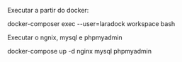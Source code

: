 Executar a partir do docker:

docker-composer exec --user=laradock workspace bash

Executar o ngnix, mysql e phpmyadmin

docker-compose up -d nginx mysql phpmyadmin